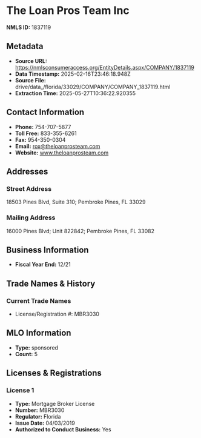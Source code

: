 # The Loan Pros Team Inc

**NMLS ID:** 1837119

## Metadata
- **Source URL:** https://nmlsconsumeraccess.org/EntityDetails.aspx/COMPANY/1837119
- **Data Timestamp:** 2025-02-16T23:46:18.948Z
- **Source File:** drive/data_/florida/33029/COMPANY/COMPANY_1837119.html
- **Extraction Time:** 2025-05-27T10:36:22.920355

## Contact Information
- **Phone:** 754-707-5877
- **Toll Free:** 833-355-6261
- **Fax:** 954-350-0304
- **Email:** rox@theloanprosteam.com
- **Website:** www.theloanprosteam.com

## Addresses
### Street Address
18503 Pines Blvd, Suite 310; Pembroke Pines, FL 33029

### Mailing Address
16000 Pines Blvd; Unit 822842; Pembroke Pines, FL 33082

## Business Information
- **Fiscal Year End:** 12/21

## Trade Names & History
### Current Trade Names
- License/Registration #: MBR3030

## MLO Information
- **Type:** sponsored
- **Count:** 5

## Licenses & Registrations

### License 1
- **Type:** Mortgage Broker License
- **Number:** MBR3030
- **Regulator:** Florida
- **Issue Date:** 04/03/2019
- **Authorized to Conduct Business:** Yes
